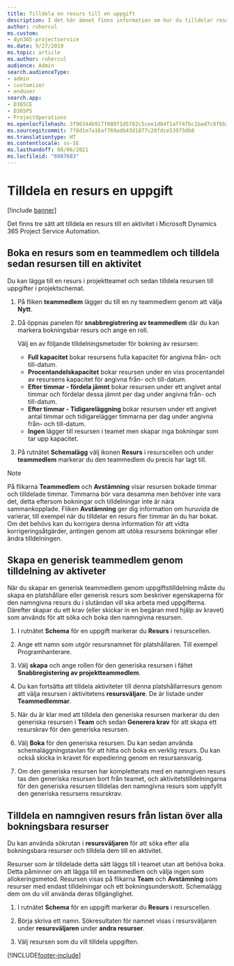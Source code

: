 ```yaml
---
title: Tilldela en resurs till en uppgift
description: I det här ämnet finns information om hur du tilldelar resurser till uppgifter.
author: ruhercul
ms.custom:
- dyn365-projectservice
ms.date: 9/27/2019
ms.topic: article
ms.author: ruhercul
audience: Admin
search.audienceType:
- admin
- customizer
- enduser
search.app:
- D365CE
- D365PS
- ProjectOperations
ms.openlocfilehash: 3f96344b917f088f1d5782c5cee1d84f1aff47bc1bad7c8f6b33307d1df340fa
ms.sourcegitcommit: 7f8d1e7a16af769adb43d1877c28fdce53975db8
ms.translationtype: HT
ms.contentlocale: sv-SE
ms.lasthandoff: 08/06/2021
ms.locfileid: "6987683"
---
```

# <a name="assign-a-resource-to-a-task"></a>Tilldela en resurs en uppgift

[!include [banner](../includes/psa-now-project-operations.md)]

Det finns tre sätt att tilldela en resurs till en aktivitet i Microsoft Dynamics 365 Project Service Automation.

## <a name="book-a-resource-as-a-team-member-and-then-assign-the-resource-to-a-task"></a>Boka en resurs som en teammedlem och tilldela sedan resursen till en aktivitet

Du kan lägga till en resurs i projektteamet och sedan tilldela resursen till uppgifter i projektschemat.

1. På fliken **teammedlem** lägger du till en ny teammedlem genom att välja **Nytt**. 

2. Då öppnas panelen för **snabbregistrering av teammedlem** där du kan markera bokningsbar resurs och ange en roll. 

    Välj en av följande tilldelningsmetoder för bokning av resursen:

    - **Full kapacitet** bokar resursens fulla kapacitet för angivna från- och till-datum.
    - **Procentandelskapacitet** bokar resursen under en viss procentandel av resursens kapacitet för angivna från- och till-datum.
    - **Efter timmar - fördela jämnt** bokar resursen under ett angivet antal timmar och fördelar dessa jämnt per dag under angivna från- och till-datum.
    - **Efter timmar - Tidigareläggning** bokar resursen under ett angivet antal timmar och tidigarelägger timmarna per dag under angivna från- och till-datum.
    - **Ingen** lägger till resursen i teamet men skapar inga bokningar som tar upp kapacitet.

3. På rutnätet **Schemalägg** välj ikonen **Resurs** i resurscellen och under **teammedlem** markerar du den teammedlem du precis har lagt till. 

> [!NOTE]
> På flikarna **Teammedlem** och **Avstämning** visar resursen bokade timmar och tilldelade timmar. Timmarna bör vara desamma men behöver inte vara det, detta eftersom bokningar och tilldelningar inte är nära sammankopplade. Fliken **Avstämning** ger dig information om huruvida de varierar, till exempel när du tilldelar en resurs fler timmar än du har bokat. Om det behövs kan du korrigera denna information för att vidta korrigeringsåtgärder, antingen genom att utöka resursens bokningar eller ändra tilldelningen.

## <a name="create-a-generic-team-member-through-task-assignment"></a>Skapa en generisk teammedlem genom tilldelning av aktiveter

När du skapar en generisk teammedlem genom uppgiftstilldelning måste du skapa en platshållare eller generisk resurs som beskriver egenskaperna för den namngivna resurs du i slutändan vill ska arbeta med uppgifterna. Därefter skapar du ett krav (eller skickar in en begäran med hjälp av kravet) som används för att söka och boka den namngivna resursen.

1. I rutnätet **Schema** för en uppgift markerar du **Resurs** i resurscellen.

2. Ange ett namn som utgör resursnamnet för platshållaren. Till exempel Programhanterare.

3. Välj **skapa** och ange rollen för den generiska resursen i fältet **Snabbregistering av projektteammedlem**.

4. Du kan fortsätta att tilldela aktiviteter till denna platshållarresurs genom att välja resursen i aktivitetens **resursväljare**. De är listade under **Teammedlemmar**.

5. När du är klar med att tilldela den generiska resursen markerar du den generiska resursen i **Team** och sedan **Generera krav** för att skapa ett resurskrav för den generiska resursen.

6. Välj **Boka** för den generiska resursen. Du kan sedan använda schemaläggningstavlan för att hitta och boka en verklig resurs. Du kan också skicka in kravet för expediering genom en resursansvarig.

7. Om den generiska resursen har kompletterats med en namngiven resurs tas den generiska resursen bort från teamet, och aktivitetstilldelningarna för den generiska resursen tilldelas den namngivna resurs som uppfyllt den generiska resursens resurskrav.

## <a name="assign-a-named-resource-from-the-list-of-all-bookable-resources"></a>Tilldela en namngiven resurs från listan över alla bokningsbara resurser

Du kan använda sökrutan i **resursväljaren** för att söka efter alla bokningsbara resurser och tilldela dem till en aktivitet.

Resurser som är tilldelade detta sätt läggs till i teamet utan att behöva boka. Detta påminner om att lägga till en teammedlem och välja ingen som allokeringsmetod. Resursen visas på flikarna **Team** och **Avstämning** som resurser med endast tilldelningar och ett bokningsunderskott. Schemalägg dem om du vill använda deras tillgänglighet.

1. I rutnätet **Schema** för en uppgift markerar du **Resurs** i resurscellen.

2. Börja skriva ett namn. Sökresultaten för namnet visas i resursväljaren under **resursväljaren** under **andra resurser**.

3. Välj resursen som du vill tilldela uppgiften.



[!INCLUDE[footer-include](../includes/footer-banner.md)]